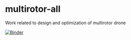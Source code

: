 # multirotor-all
Work related to design and optimization of multirotor drone

[![Binder](https://mybinder.org/badge_logo.svg)](https://mybinder.org/v2/gh/aitorochotorena/multirotor-all/master?filepath=README.md)
